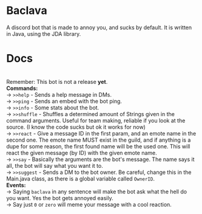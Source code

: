 # Baclava
A discord bot that is made to annoy you, and sucks by default. It is written in Java, using the JDA library.



# Docs
<br>Remember: This bot is not a release **yet**. <br>
  **Commands:**<br>
    -> `>>help` - Sends a help message in DMs.<br>
    -> `>>ping` - Sends an embed with the bot ping.<br>
    -> `>>info` - Some stats about the bot.<br>
    -> `>>shuffle` - Shuffles a determined amount of Strings given in the command arguments. Useful for team making, reliable if you look at the source. (I know the code sucks but ok it works for now)<br>
    -> `>>react` - Give a message ID in the first param, and an emote name in the second one. The emote name MUST exist in the guild, and if anything is a dupe for some reason, the first found name will be the used one. This will react the given message (by ID) with the given emote name.<br>
    -> `>>say` - Basically the arguments are the bot's message. The name says it all, the bot will say what you want it to.<br>
    -> `>>suggest` - Sends a DM to the bot owner. Be careful, change this in the Main.java class, as there is a global variable called `OwnerID`.<br>
 **Events:**<br>
    -> Saying `baclava` in any sentence will make the bot ask what the hell do you want. Yes the bot gets annoyed easily.<br>
    -> Say just `0` or `zero` will meme your message with a cool reaction.<br>


